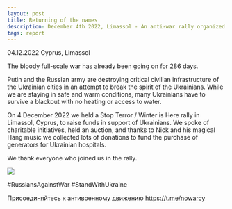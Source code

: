 ```yaml
---
layout: post
title: Returning of the names
description: December 4th 2022, Limassol - An anti-war rally organized by the russian community took place at Molos
tags: report
---
```

04.12.2022 Cyprus, Limassol

The bloody full-scale war has already been going on for 286 days.

Putin and the Russian army are destroying critical civilian infrastructure of the Ukrainian cities in  an attempt to break the spirit of the Ukrainians. While we are staying in safe and warm conditions, many Ukrainians have to survive a blackout with no heating or access to water.

On 4 December 2022 we held a Stop Terror / Winter is Here rally in Limassol, Cyprus, to raise funds in support of Ukrainians. We spoke of charitable initiatives, held an auction, and thanks to Nick and his magical Hang music we collected lots of donations to fund the purchase of generators for Ukrainian hospitals.

We thank everyone who joined us in the rally.

![](https://youtu.be/XpqCbaLcoTo)

#RussiansAgainstWar #StandWithUkraine

Присоединяйтесь к антивоенному движению https://t.me/nowarcy
